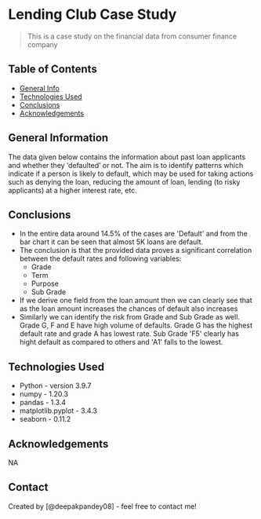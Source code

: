 # Lending Club Case Study
> This is a case study on the financial data from consumer finance company


## Table of Contents
* [General Info](#general-information)
* [Technologies Used](#technologies-used)
* [Conclusions](#conclusions)
* [Acknowledgements](#acknowledgements)

<!-- You can include any other section that is pertinent to your problem -->

## General Information
The data given below contains the information about past loan applicants and whether they ‘defaulted’ or not. The aim is to identify patterns which indicate if a person is likely to default, which may be used for taking actions such as denying the loan, reducing the amount of loan, lending (to risky applicants) at a higher interest rate, etc.

<!-- You don't have to answer all the questions - just the ones relevant to your project. -->

## Conclusions
- In the entire data around 14.5% of the cases are 'Default' and from the bar chart it can be seen that almost 5K loans are default.
- The conclusion is that the provided data proves a significant correlation between the default rates and following variables:
	- Grade
	- Term
	- Purpose
	- Sub Grade
- If we derive one field from the loan amount then we can clearly see that as the loan amount increases the chances of default also increases
- Similarly we can identify the risk from Grade and Sub Grade as well. Grade G, F and E have high volume of defaults. Grade G has the highest default rate and grade A has lowest rate. Sub Grade 'F5' clearly has hight default as compared to others and 'A1' falls to the lowest.

<!-- You don't have to answer all the questions - just the ones relevant to your project. -->


## Technologies Used
- Python - version 3.9.7
- numpy - 1.20.3
- pandas - 1.3.4
- matplotlib.pyplot - 3.4.3
- seaborn - 0.11.2

<!-- As the libraries versions keep on changing, it is recommended to mention the version of library used in this project -->

## Acknowledgements
NA


## Contact
Created by [@deepakpandey08] - feel free to contact me!


<!-- Optional -->
<!-- ## License -->
<!-- This project is open source and available under the [... License](). -->

<!-- You don't have to include all sections - just the one's relevant to your project -->
